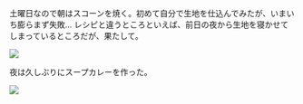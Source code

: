 土曜日なので朝はスコーンを焼く。初めて自分で生地を仕込んでみたが、いまいち膨らまず失敗... レシピと違うところといえば、前日の夜から生地を寝かせてしまっているところだが、果たして。

![](https://photos.old.apkas.net/medium/202411/20241130-084829.webp)

夜は久しぶりにスープカレーを作った。

![](https://photos.old.apkas.net/medium/202411/20241130-191149.webp)
